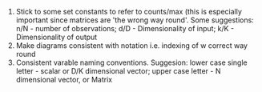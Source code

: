 1. Stick to some set constants to refer to counts/max (this is especially important since matrices are 'the wrong way round'. Some suggestions: n/N - number of observations; d/D - Dimensionality of input; k/K - Dimensionality of output
1. Make diagrams consistent with notation i.e. indexing of w correct way round 
1. Consistent varable naming conventions. Suggesion: lower case single letter - scalar or D/K dimensional vector; upper case letter - N dimensional vector, or Matrix

